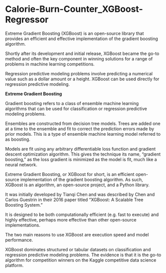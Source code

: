 # Calorie-Burn-Counter_XGBoost-Regressor

Extreme Gradient Boosting (XGBoost) is an open-source library that provides an efficient and effective implementation of the gradient boosting algorithm.

Shortly after its development and initial release, XGBoost became the go-to method and often the key component in winning solutions for a range of problems in machine learning competitions.

Regression predictive modeling problems involve predicting a numerical value such as a dollar amount or a height. XGBoost can be used directly for regression predictive modeling.

**Extreme Gradient Boosting**

Gradient boosting refers to a class of ensemble machine learning algorithms that can be used for classification or regression predictive modeling problems.

Ensembles are constructed from decision tree models. Trees are added one at a time to the ensemble and fit to correct the prediction errors made by prior models. This is a type of ensemble machine learning model referred to as boosting.

Models are fit using any arbitrary differentiable loss function and gradient descent optimization algorithm. This gives the technique its name, “gradient boosting,” as the loss gradient is minimized as the model is fit, much like a neural network.

Extreme Gradient Boosting, or XGBoost for short, is an efficient open-source implementation of the gradient boosting algorithm. As such, XGBoost is an algorithm, an open-source project, and a Python library.

It was initially developed by Tianqi Chen and was described by Chen and Carlos Guestrin in their 2016 paper titled “XGBoost: A Scalable Tree Boosting System.”

It is designed to be both computationally efficient (e.g. fast to execute) and highly effective, perhaps more effective than other open-source implementations.

The two main reasons to use XGBoost are execution speed and model performance.

XGBoost dominates structured or tabular datasets on classification and regression predictive modeling problems. The evidence is that it is the go-to algorithm for competition winners on the Kaggle competitive data science platform.
